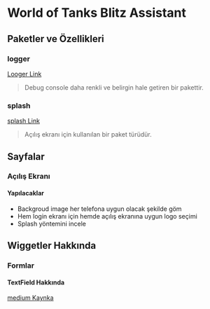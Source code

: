 # World of Tanks Blitz Assistant

## Paketler ve Özellikleri

### logger
[Looger Link](https://https://pub.dev/packages/logger)

> Debug console daha renkli ve belirgin hale getiren bir pakettir.

### splash
[splash Link](https://pub.dev/packages/custom_splash#-installing-tab-)

> Açılış ekranı için kullanılan bir paket türüdür.



## Sayfalar

### Açılış Ekranı

#### Yapılacaklar
- Backgroud image her telefona uygun olacak şekilde göm
- Hem login ekranı için hemde açılış ekranına uygun logo seçimi
- Splash yöntemini incele


## Wiggetler Hakkında

### Formlar

#### TextField Hakkında

[medium Kaynka](https://medium.com/flutter-community/a-deep-dive-into-flutter-textfields-f0e676aaab7a)